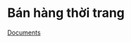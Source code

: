 # Bán hàng thời trang 
[Documents](https://docs.google.com/document/d/1VUFLyMk5rraPTGk044rCRDNpxz1WQaBKpmUXold3QUs/edit?tab=t.0)
